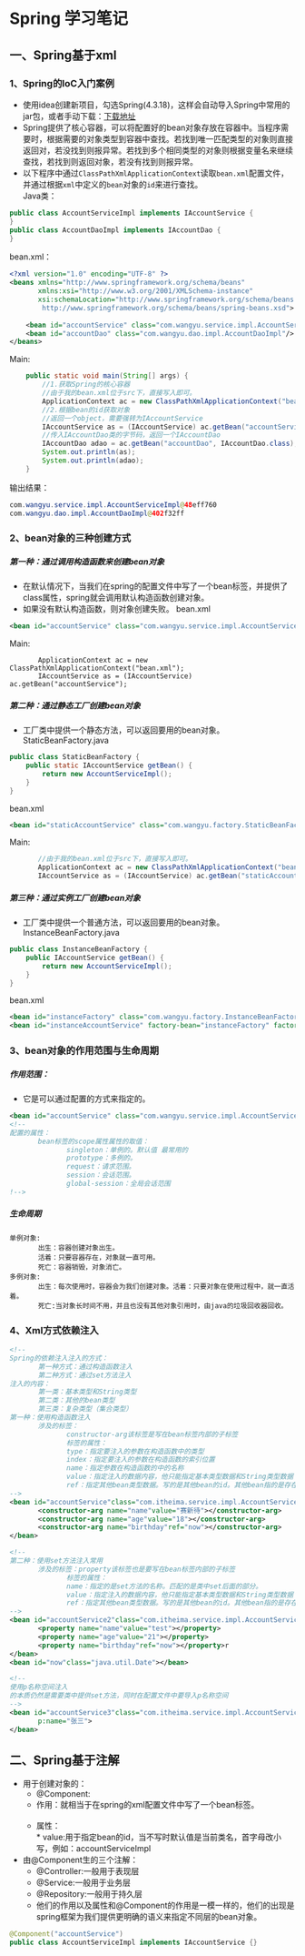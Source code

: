 Spring 学习笔记
====

一、Spring基于xml
----
### 1、Spring的IoC入门案例
* 使用idea创建新项目，勾选Spring(4.3.18)，这样会自动导入Spring中常用的jar包，或者手动下载：[下载地址](https://repo.spring.io/libs-release-local/org/springframework/spring/ "点击下载")<br>
* Spring提供了核心容器，可以将配置好的bean对象存放在容器中。当程序需要时，根据需要的对象类型到容器中查找。若找到唯一匹配类型的对象则直接返回对，若没找到则报异常。若找到多个相同类型的对象则根据变量名来继续查找，若找到则返回对象，若没有找到则报异常。
* 以下程序中通过`ClassPathXmlApplicationContext`读取`bean.xml`配置文件，并通过根据`xml`中定义的`bean`对象的`id`来进行查找。<br>
Java类：<br>
```Java
public class AccountServiceImpl implements IAccountService {
}
public class AccountDaoImpl implements IAccountDao {
}
```
bean.xml：<br>
```Xml
<?xml version="1.0" encoding="UTF-8" ?>
<beans xmlns="http://www.springframework.org/schema/beans"
       xmlns:xsi="http://www.w3.org/2001/XMLSchema-instance"
       xsi:schemaLocation="http://www.springframework.org/schema/beans
        http://www.springframework.org/schema/beans/spring-beans.xsd">
        
    <bean id="accountService" class="com.wangyu.service.impl.AccountServiceImpl"/>
    <bean id="accountDao" class="com.wangyu.dao.impl.AccountDaoImpl"/>
</beans>
```
Main:<br>
```Java
    public static void main(String[] args) {
        //1.获取Spring的核心容器
        //由于我的bean.xml位于src下，直接写入即可。
        ApplicationContext ac = new ClassPathXmlApplicationContext("bean.xml");
        //2.根据bean的id获取对象
        //返回一个object，需要强转为IAccountService
        IAccountService as = (IAccountService) ac.getBean("accountService");
        //传入IAccountDao类的字节码，返回一个IAccountDao
        IAccountDao adao = ac.getBean("accountDao", IAccountDao.class);
        System.out.println(as);
        System.out.println(adao);
    }
```
输出结果：
```Java
com.wangyu.service.impl.AccountServiceImpl@48eff760
com.wangyu.dao.impl.AccountDaoImpl@402f32ff
```
### 2、bean对象的三种创建方式
##### 第一种：通过调用构造函数来创建bean对象
* 在默认情况下，当我们在spring的配置文件中写了一个bean标签，并提供了class属性，spring就会调用默认构造函数创建对象。
* 如果没有默认构造函数，则对象创建失败。
bean.xml
```Xml
<bean id="accountService" class="com.wangyu.service.impl.AccountServiceImpl"/>
```
Main:
```    //由于我的bean.xml位于src下，直接写入即可。
       ApplicationContext ac = new ClassPathXmlApplicationContext("bean.xml");
       IAccountService as = (IAccountService) ac.getBean("accountService");
```
##### 第二种：通过静态工厂创建bean对象
* 工厂类中提供一个静态方法，可以返回要用的bean对象。
StaticBeanFactory.java
```Java
public class StaticBeanFactory {
    public static IAccountService getBean() {
        return new AccountServiceImpl();
    }
}
```
bean.xml
```Xml
<bean id="staticAccountService" class="com.wangyu.factory.StaticBeanFactory" factory-method="getBean"/>
```
Main:
```Java
       //由于我的bean.xml位于src下，直接写入即可。
       ApplicationContext ac = new ClassPathXmlApplicationContext("bean.xml");
       IAccountService as = (IAccountService) ac.getBean("staticAccountService");
```
##### 第三种：通过实例工厂创建bean对象
* 工厂类中提供一个普通方法，可以返回要用的bean对象。
InstanceBeanFactory.java
```Java
public class InstanceBeanFactory {
    public IAccountService getBean() {
        return new AccountServiceImpl();
    }
}
```
bean.xml
```Xml
<bean id="instanceFactory" class="com.wangyu.factory.InstanceBeanFactory"/>
<bean id="instanceAccountService" factory-bean="instanceFactory" factory-method="getBean"/>
```
### 3、bean对象的作用范围与生命周期
##### 作用范围：
* 它是可以通过配置的方式来指定的。
```xml
<bean id="accountService" class="com.wangyu.service.impl.AccountServiceImpl" scope="prototype"/>
<!--
配置的属性：
       bean标签的scope属性属性的取值：
              singleton：单例的。默认值 最常用的
              prototype：多例的。
              request：请求范围。
              session：会话范围。
              global-session：全局会话范围
!-->
```

##### 生命周期
```
单例对象:
       出生：容器创建对象出生。
       活着：只要容器存在，对象就一直可用。
       死亡：容器销毁，对象消亡。
多例对象:
       出生：每次使用时，容器会为我们创建对象。活着：只要对象在使用过程中，就一直活着。
       死亡:当对象长时间不用，并且也没有其他对象引用时，由java的垃圾回收器回收。
```

### 4、Xml方式依赖注入
```xml
<!-- 
Spring的依赖注入注入的方式：
       第一种方式：通过构造函数注入
       第二种方式：通过set方法注入
注入的内容：
       第一类：基本类型和String类型
       第二类：其他的bean类型
       第三类：复杂类型（集合类型）
第一种：使用构造函数注入
       涉及的标签：
              constructor-arg该标签是写在bean标签内部的子标签
              标签的属性：
              type：指定要注入的参数在构造函数中的类型
              index：指定要注入的参数在构造函数的索引位置
              name：指定参数在构造函数的中的名称
              value：指定注入的数据内容，他只能指定基本类型数据和String类型数据
              ref：指定其他bean类型数据。写的是其他bean的id。其他bean指的是存在于spring容器中的bean。
-->
<bean id="accountService"class="com.itheima.service.impl.AccountServiceImpl">
       <constructor-arg name="name"value="赛新待"></constructor-arg>
       <constructor-arg name="age"value="18"></constructor-arg>
       <constructor-arg name="birthday"ref="now"></constructor-arg>
</bean>

<!-- 
第二种：使用set方法注入常用
       涉及的标签：property该标签也是要写在bean标签内部的子标签
              标签的属性：
              name：指定的是set方法的名称。匹配的是类中set后面的部分。
              value：指定注入的数据内容，他只能指定基本类型数据和String类型数据
              ref：指定其他bean类型数据。写的是其他bean的id。其他bean指的是存在于spring容器中的bean。 
-->
<bean id="accountService2"class="com.itheima.service.impl.AccountServiceImpl2">
       <property name="name"value="test"></property>
       <property name="age"value="21"></property>
       <property name="birthday"ref="now"></property>r
</bean>
<bean id="now"class="java.util.Date"></bean>

<!-- 
使用p名称空间注入
的本质仍然是需要类中提供set方法，同时在配置文件中要导入p名称空间 
-->
<bean id="accountService3"class="com.itheima.service.impl.AccountServiceImpl3"
       p:name="张三">
</bean>
```
二、Spring基于注解
----
* 用于创建对象的：<br>
    * @Component:<br>
     * 作用：就相当于在spring的xml配置文件中写了一个bean标签。<br><br>
     * 属性：<br>
      * value:用于指定bean的id，当不写时默认值是当前类名，首字母改小写，例如：accountServiceImpl<br>
* 由@Component生的三个注解：<br>
    * @Controller:一般用于表现层<br>
    * @Service:一般用于业务层<br>
    * @Repository:一般用于持久层<br>
   * 他们的作用以及属性和@Component的作用是一模一样的，他们的出现是spring框架为我们提供更明确的语义来指定不同层的bean对象。
```Java
@Component("accountService")
public class AccountServiceImpl implements IAccountService {}
```
